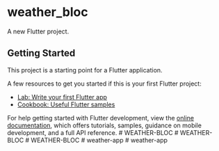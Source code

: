 # weather_bloc

A new Flutter project.

## Getting Started

This project is a starting point for a Flutter application.

A few resources to get you started if this is your first Flutter project:

- [Lab: Write your first Flutter app](https://docs.flutter.dev/get-started/codelab)
- [Cookbook: Useful Flutter samples](https://docs.flutter.dev/cookbook)

For help getting started with Flutter development, view the
[online documentation](https://docs.flutter.dev/), which offers tutorials,
samples, guidance on mobile development, and a full API reference.
#   W E A T H E R - B L O C  
 #   W E A T H E R - B L O C  
 #   W E A T H E R - B L O C  
 #   w e a t h e r - a p p  
 #   w e a t h e r - a p p  
 